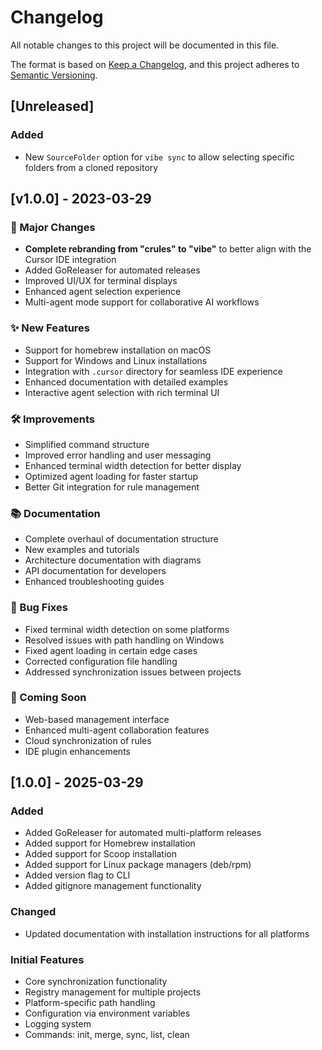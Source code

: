 # Changelog

All notable changes to this project will be documented in this file.

The format is based on [Keep a Changelog](https://keepachangelog.com/en/1.0.0/),
and this project adheres to [Semantic Versioning](https://semver.org/spec/v2.0.0.html).

## [Unreleased]

### Added
- New `SourceFolder` option for `vibe sync` to allow selecting specific folders from a cloned repository

## [v1.0.0] - 2023-03-29

### 🎉 Major Changes

- **Complete rebranding from "crules" to "vibe"** to better align with the Cursor IDE integration
- Added GoReleaser for automated releases
- Improved UI/UX for terminal displays
- Enhanced agent selection experience
- Multi-agent mode support for collaborative AI workflows

### ✨ New Features

- Support for homebrew installation on macOS
- Support for Windows and Linux installations
- Integration with `.cursor` directory for seamless IDE experience
- Enhanced documentation with detailed examples
- Interactive agent selection with rich terminal UI

### 🛠️ Improvements

- Simplified command structure
- Improved error handling and user messaging
- Enhanced terminal width detection for better display
- Optimized agent loading for faster startup
- Better Git integration for rule management

### 📚 Documentation

- Complete overhaul of documentation structure
- New examples and tutorials
- Architecture documentation with diagrams
- API documentation for developers
- Enhanced troubleshooting guides

### 🔧 Bug Fixes

- Fixed terminal width detection on some platforms
- Resolved issues with path handling on Windows
- Fixed agent loading in certain edge cases
- Corrected configuration file handling
- Addressed synchronization issues between projects

### 🔄 Coming Soon

- Web-based management interface
- Enhanced multi-agent collaboration features
- Cloud synchronization of rules
- IDE plugin enhancements

## [1.0.0] - 2025-03-29

### Added
- Added GoReleaser for automated multi-platform releases
- Added support for Homebrew installation
- Added support for Scoop installation
- Added support for Linux package managers (deb/rpm)
- Added version flag to CLI
- Added gitignore management functionality

### Changed
- Updated documentation with installation instructions for all platforms

### Initial Features
- Core synchronization functionality
- Registry management for multiple projects
- Platform-specific path handling
- Configuration via environment variables
- Logging system
- Commands: init, merge, sync, list, clean 